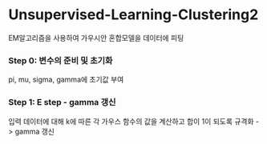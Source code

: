 # Unsupervised-Learning-Clustering2

EM알고리즘을 사용하여 가우시안 혼합모델을 데이터에 피팅

### Step 0: 변수의 준비 및 초기화
pi, mu, sigma, gamma에 초기값 부여

### Step 1: E step - gamma 갱신
입력 데이터에 대해 k에 따른 각 가우스 함수의 값을 계산하고 합이 1이 되도록 규격화 -> gamma 갱신

